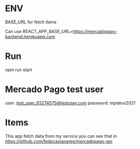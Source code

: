 # ENV 
BASE_URL for fetch items

Can use
REACT_APP_BASE_URL=https://mercadopago-backend.herokuapp.com

# Run
npm run start

# Mercado Pago test user
user: test_user_63274575@testuser.com
password: mpdevs2021

# Items
This app fetch data from my service you can see that in 
https://github.com/fedecastanares/mercadopago-api
